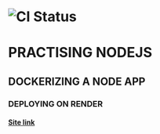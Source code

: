 # ![CI Status](https://github.com/Magpiny/docker-practise/actions/workflows/docker-image.yml/badge.svg)

# PRACTISING NODEJS 
## DOCKERIZING A NODE APP
### DEPLOYING ON RENDER


#### [Site link](https://magpinyb-latest.onrender.com/)


